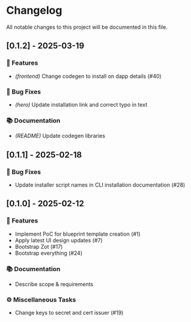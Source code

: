 # Changelog

All notable changes to this project will be documented in this file.

## [0.1.2] - 2025-03-19

### 🚀 Features

- *(frontend)* Change codegen to install on dapp details (#40)

### 🐛 Bug Fixes

- *(hero)* Update installation link and correct typo in text

### 📚 Documentation

- *(README)* Update codegen libraries

## [0.1.1] - 2025-02-18

### 🐛 Bug Fixes

- Update installer script names in CLI installation documentation (#28)

## [0.1.0] - 2025-02-12

### 🚀 Features

- Implement PoC for blueprint template creation (#1)
- Apply latest UI design updates (#7)
- Bootstrap Zot (#17)
- Bootstrap everything (#24)

### 📚 Documentation

- Describe scope & requirements

### ⚙️ Miscellaneous Tasks

- Change keys to secret and cert issuer (#19)

<!-- generated by git-cliff -->
